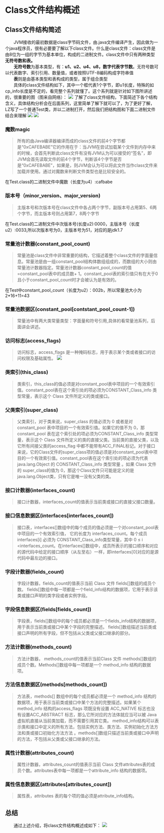 # Class文件结构概述
## Class文件结构简述
&emsp;&emsp;JVM接收的最初数据是class字节码文件，由.java文件编译产生，因此做为一个java程序员，很有必要要了解以下class文件。什么是class文件：class文件是由8位为一组的字节为基本单位，构成的二进制文件。class文件中只有两种类型**无符号数和表。**  
&emsp;&emsp;**无符号数**为基本类型，有：**u1、u2、u4、u8，数字代表字节数**。无符号数可以代表数字、索引引用、数量值，或者按照UTF-8编码构成字符串值  
&emsp;&emsp;**表**则是由基本类型和表构成的类型，属于组合类型  
&emsp;&emsp;具体的class文件结构如下，其中一个框代表1个字节，即u1长度，特殊的如cp_info长度是不定的，看完整个系列就懂了。这个系列就是针对如下图所讲述的，很重要的图（图来自网络）：
![](1.png)
了解了class文件结构，下面简述下各个结构含义，具体结构分析会在后面系列，这里简单了解下就可以了，为了更好了解，LZ写了一个普通Test类，并以二进制打开，然后我们把结构图和下面二进制文件结合来理解
![](2.png)
![](3.png)
### 魔数magic
>所有的由Java编译器编译而成的class文件的前4个字节都是“0xCAFEBABE”它的作用在于：当JVM在尝试加载某个文件到内存中来的时候，会首先判断此class文件有没有JVM认为可以接受的“签名”，即JVM会首先读取文件的前4个字节，判断该4个字节是否是“0xCAFEBABE”，如果是，则JVM会认为可以将此文件当作class文件来加载并使用。通过对魔数来判断文件类型也是比较安全的。  

在Test.class的二进制文件中魔数（长度为u4）:cafbabe
### 版本号（minor_version、major_version)
>主版本号和次版本号在class文件中各占两个字节，副版本号占用第5、6两个字节，而主版本号则占用第7，8两个字节

在Test.class的二进制文件中次版本号(长度u2):0000，主版本号（长度u2）:0033,所以次版本号为0，主版本号为51，对应的是jdk1.7
### 常量池计数器(constant_pool_count)
>常量池是class文件中非常重要的结构，它描述着整个class文件的字面量信息。常量池是由一组constant_pool结构体数组组成的，而数组的大小则由常量池计数器指定。常量池计数器constant_pool_count的值=constant_pool表中的成员数+ 1。constant_pool表的索引值只有在大于0且小于constant_pool_count时才会被认为是有效的。

在Test中constant_pool_count（长度为u2）：002b，所以常量池大小为2*16+11=43
### 常量池数据区(constant_pool[contstant_pool_count-1])
>常量池中有两大类常量类型：字面量和符号引用,具体的看常量池系列，后面讲会讲述。
### 访问标志(access_flags)
>访问标志，access_flags 是一种掩码标志，用于表示某个类或者接口的访问权限及基础属性。
![](4.png)
### 类索引(this_class)
>类索引，this_class的值必须是对constant_pool表中项目的一个有效索引值。constant_pool表在这个索引处的项必须为CONSTANT_Class_info 类型常量，表示这个 Class 文件所定义的类或接口。
### 父类索引(super_class)
>父类索引，对于类来说，super_class 的值必须为 0 或者是对constant_pool 表中项目的一个有效索引值。如果它的值不为 0，那 constant_pool 表在这个索引处的项必须为CONSTANT_Class_info 类型常量，表示这个 Class 文件所定义的类的直接父类。当前类的直接父类，以及它所有间接父类的access_flag 中都不能带有ACC_FINAL标记。对于接口来说，它的Class文件的super_class项的值必须是对constant_pool表中项目的一个有效索引值。constant_pool表在这个索引处的项必须为代表 java.lang.Object 的 CONSTANT_Class_info 类型常量 。如果 Class 文件的 super_class的值为 0，那这个Class文件只可能是定义的是java.lang.Object类，只有它是唯一没有父类的类。
### 接口计数器(interfaces_count)
>接口计数器，interfaces_count的值表示当前类或接口的直接父接口数量。
### 接口信息数据区(interfaces[interfaces_count])
>接口表，interfaces[]数组中的每个成员的值必须是一个对constant_pool表中项目的一个有效索引值， 它的长度为 interfaces_count。每个成员 interfaces[i]  必须为 CONSTANT_Class_info类型常量，其中 0 ≤ i <interfaces_count。在interfaces[]数组中，成员所表示的接口顺序和对应的源代码中给定的接口顺序（从左至右）一样，即interfaces[0]对应的是源代码中最左边的接口。
### 字段计数器(fields_count)
>字段计数器，fields_count的值表示当前 Class 文件 fields[]数组的成员个数。 fields[]数组中每一项都是一个field_info结构的数据项，它用于表示该类或接口声明的类字段或者实例字段。
### 字段信息数据区(fields[fields_count])
>字段表，fields[]数组中的每个成员都必须是一个fields_info结构的数据项，用于表示当前类或接口中某个字段的完整描述。 fields[]数组描述当前类或接口声明的所有字段，但不包括从父类或父接口继承的部分。
### 方法计数器(methods_count)
>方法计数器， methods_count的值表示当前Class 文件 methods[]数组的成员个数。Methods[]数组中每一项都是一个 method_info 结构的数据项。
### 方法信息数据区(methods[methods_count])
>方法表，methods[] 数组中的每个成员都必须是一个 method_info 结构的数据项，用于表示当前类或接口中某个方法的完整描述。如果某个method_info 结构的access_flags 项既没有设置 ACC_NATIVE 标志也没有设置ACC_ABSTRACT 标志，那么它所对应的方法体就应当可以被 Java 虚拟机直接从当前类加载，而不需要引用其它类。 method_info结构可以表示类和接口中定义的所有方法，包括实例方法、类方法、实例初始化方法方法和类或接口初始化方法方法 。methods[]数组只描述当前类或接口中声明的方法，不包括从父类或父接口继承的方法。
### 属性计数器(attributes_count)
>属性计数器，attributes_count的值表示当前 Class 文件attributes表的成员个数。attributes表中每一项都是一个attribute_info 结构的数据项。
### 属性信息数据区(attributes[attributes_count])
>属性表，attributes 表的每个项的值必须是attribute_info结构。

## 总结
&emsp;&emsp;通过上述介绍，将class文件结构概述成如下：
![](5.png)
